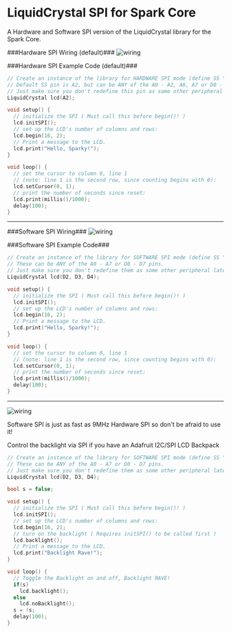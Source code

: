 LiquidCrystal SPI for Spark Core
================================

A Hardware and Software SPI version of the LiquidCrystal library for the Spark Core.

###Hardware SPI Wiring (default)###
![wiring](http://i.imgur.com/pFFWmv9.png)

###Hardware SPI Example Code (default)###
```cpp
// Create an instance of the library for HARDWARE SPI mode (define SS "latch" pin)
// Default SS pin is A2, but can be ANY of the A0 - A2, A6, A7 or D0 - D7 pins.
// Just make sure you don't redefine this pin as some other peripheral later in your code.
LiquidCrystal lcd(A2);

void setup() {
  // initialize the SPI ( Must call this before begin()! )
  lcd.initSPI();
  // set up the LCD's number of columns and rows: 
  lcd.begin(16, 2);
  // Print a message to the LCD.
  lcd.print("Hello, Sparky!");
}

void loop() {
  // set the cursor to column 0, line 1
  // (note: line 1 is the second row, since counting begins with 0):
  lcd.setCursor(0, 1);
  // print the number of seconds since reset:
  lcd.print(millis()/1000);
  delay(100);
}
```
<hr>

###Software SPI Wiring###
![wiring](http://i.imgur.com/RneHSOw.png)

###Software SPI Example Code###
```cpp
// Create an instance of the library for SOFTWARE SPI mode (define SS "latch" pin, SCLK pin, SDAT pin)
// These can be ANY of the A0 - A7 or D0 - D7 pins. 
// Just make sure you don't redefine them as some other peripheral later in your code.
LiquidCrystal lcd(D2, D3, D4);

void setup() {
  // initialize the SPI ( Must call this before begin()! )
  lcd.initSPI();
  // set up the LCD's number of columns and rows: 
  lcd.begin(16, 2);
  // Print a message to the LCD.
  lcd.print("Hello, Sparky!");
}

void loop() {
  // set the cursor to column 0, line 1
  // (note: line 1 is the second row, since counting begins with 0):
  lcd.setCursor(0, 1);
  // print the number of seconds since reset:
  lcd.print(millis()/1000);
  delay(100);
}
```
<hr>

![wiring](http://i.imgur.com/Y3J6199.jpg)

Software SPI is just as fast as 9MHz Hardware SPI so don't be afraid to use it!

Control the backlight via SPI if you have an Adafruit I2C/SPI LCD Backpack

```cpp
// Create an instance of the library for SOFTWARE SPI mode (define SS "latch" pin, SCLK pin, SDAT pin)
// These can be ANY of the A0 - A7 or D0 - D7 pins. 
// Just make sure you don't redefine them as some other peripheral later in your code.
LiquidCrystal lcd(D2, D3, D4);

bool s = false;

void setup() {
  // initialize the SPI ( Must call this before begin()! )
  lcd.initSPI();
  // set up the LCD's number of columns and rows: 
  lcd.begin(16, 2);
  // turn on the backlight ( Requires initSPI() to be called first )
  lcd.backlight();
  // Print a message to the LCD.
  lcd.print("Backlight Rave!");
}

void loop() {
  // Toggle the Backlight on and off, Backlight RAVE!
  if(s)
    lcd.backlight();
  else
    lcd.noBacklight();
  s = !s;
  delay(100);
}
```